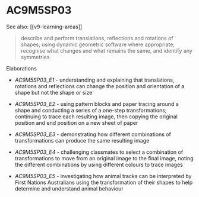 
# AC9M5SP03 

See also: [[v9-learning-areas]]

> describe and perform translations, reflections and rotations of shapes, using dynamic geometric software where appropriate; recognise what changes and what remains the same, and identify any symmetries

Elaborations


- _AC9M5SP03_E1_ - understanding and explaining that translations, rotations and reflections can change the position and orientation of a shape but not the shape or size

- _AC9M5SP03_E2_ - using pattern blocks and paper tracing around a shape and conducting a series of a one-step transformations; continuing to trace each resulting image, then copying the original position and end position on a new sheet of paper

- _AC9M5SP03_E3_ - demonstrating how different combinations of transformations can produce the same resulting image

- _AC9M5SP03_E4_ - challenging classmates to select a combination of transformations to move from an original image to the final image, noting the different combinations by using different colours to trace images

- _AC9M5SP03_E5_ - investigating how animal tracks can be interpreted by First Nations Australians using the transformation of their shapes to help determine and understand animal behaviour
